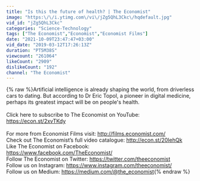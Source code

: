 ```yaml
---
title: "Is this the future of health? | The Economist"
image: "https:\/\/i.ytimg.com\/vi\/jZg5QhL3Ckc\/hqdefault.jpg"
vid_id: "jZg5QhL3Ckc"
categories: "Science-Technology"
tags: ["The Economist","Economist","Economist Films"]
date: "2021-10-09T23:47:47+03:00"
vid_date: "2019-03-12T17:26:13Z"
duration: "PT5M38S"
viewcount: "261064"
likeCount: "2909"
dislikeCount: "192"
channel: "The Economist"
---
```

{% raw %}Artificial intelligence is already shaping the world, from driverless cars to dating. But according to Dr Eric Topol, a pioneer in digital medicine, perhaps its greatest impact will be on people's health.<br /><br />Click here to subscribe to The Economist on YouTube: <a rel="nofollow" target="blank" href="https://econ.st/2xvTKdy">https://econ.st/2xvTKdy</a> <br /><br />For more from Economist Films visit: <a rel="nofollow" target="blank" href="http://films.economist.com/">http://films.economist.com/</a> <br />Check out The Economist’s full video catalogue: <a rel="nofollow" target="blank" href="http://econ.st/20IehQk">http://econ.st/20IehQk</a> <br />Like The Economist on Facebook: <a rel="nofollow" target="blank" href="https://www.facebook.com/TheEconomist/">https://www.facebook.com/TheEconomist/</a> <br />Follow The Economist on Twitter: <a rel="nofollow" target="blank" href="https://twitter.com/theeconomist">https://twitter.com/theeconomist</a> <br />Follow us on Instagram: <a rel="nofollow" target="blank" href="https://www.instagram.com/theeconomist/">https://www.instagram.com/theeconomist/</a> <br />Follow us on Medium: <a rel="nofollow" target="blank" href="https://medium.com/@the_economist">https://medium.com/@the_economist</a>{% endraw %}
